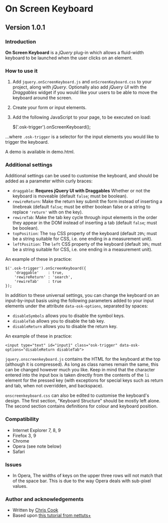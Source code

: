 On Screen Keyboard
=============

Version 1.0.1
-----------

### Introduction

__On Screen Keyboard__ is a _jQuery_ plug-in which allows a fluid-width keyboard to be launched when the user clicks on an element.

### How to use it

1. Add `jquery.onScreenKeyboard.js` and `onScreenKeyboard.css` to your project, along with _jQuery_. Optionally also add _jQuery UI_ with the _Draggables_ widget if you would like your users to be able to move the keyboard around the screen.
2. Create your form or input elements.
3. Add the following JavaScript to your page, to be executed on load:

	$('.osk-trigger').onScreenKeyboard();

...where `.osk-trigger` is a selector for the input elements you would like to trigger the keyboard.

A demo is available in demo.html.

### Additional settings

Additional settings can be used to customise the keyboard, and should be added as a parameter within curly braces:

+ `draggable`: __Requres jQuery UI with Draggables__ Whether or not the keyboard is moveable (default `false`; must be boolean).
+ `rewireReturn`: Make the return key submit the form instead of inserting a linebreak (default `false`; must be either boolean false or a string to replace `'return'` with on the key).
+ `rewireTab`: Make the tab key cycle through input elements in the order they appear in the DOM instead of inserting a tab (default `false`; must be boolean).
+ `topPosition`: The `top` CSS property of the keyboard (default `20%`; must be a string suitable for CSS, i.e. one ending in a measurement unit).
+ `leftPosition`: The `left` CSS property of the keyboard (default `30%`; must be a string suitable for CSS, i.e. one ending in a measurement unit).

An example of these in practice:

	$('.osk-trigger').onScreenKeyboard({
		'draggable'    : true,
		'rewireReturn' : 'search',
		'rewireTab'    : true
	});

In addition to these universal settings, you can change the keyboard on an input-by-input basis using the following parameters added to your input elements under the attribute `data-osk-options`, separated by spaces:

+ `disableSymbols` allows you to disable the symbol keys.
+ `disableTab` allows you to disable the tab key.
+ `disableReturn` allows you to disable the return key.

An example of these in practice:

	<input type="text" id="input1" class="osk-trigger" data-osk-options="disableReturn disableTab">

`jquery.onscreenkeyboard.js` contains the HTML for the keyboard at the top (although it is compressed). As long as class names remain the same, this can be changed however much you like. Keep in mind that the character entered into the input box is taken directly from the contents of the `li` element for the pressed key (with exceptions for special keys such as return and tab, when not overridden, and backspace).

`onscreenkeyboard.css` can also be edited to customise the keyboard's design. The first section, "Keyboard Structure" should be mostly left alone. The second section contains definitions for colour and keyboard position.

### Compatibility

+ Internet Explorer 7, 8, 9
+ Firefox 3, 9
+ Chrome
+ Opera (see note below)
+ Safari

### Issues

+ In Opera, The widths of keys on the upper three rows will not match that of the space bar. This is due to the way Opera deals with sub-pixel values.

### Author and acknowledgements

+ Written by [Chris Cook](http://chris-cook.co.uk)
+ Based upon [this tutorial from nettuts+](http://net.tutsplus.com/tutorials/javascript-ajax/creating-a-keyboard-with-css-and-jquery/)
